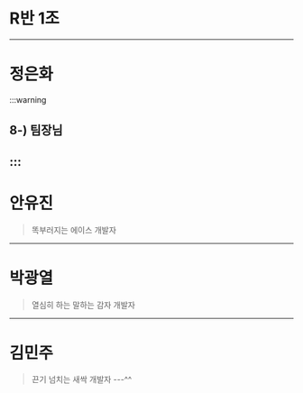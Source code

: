 # R반 1조

---
# 정은화
:::warning 
## 8-) **팀장님** 
:::
---
# 안유진
>똑부러지는 에이스 개발자
---
# 박광열
 >열심히 하는 말하는 감자 개발자
 ---
# 김민주
>끈기 넘치는 새싹 개발자
---^^